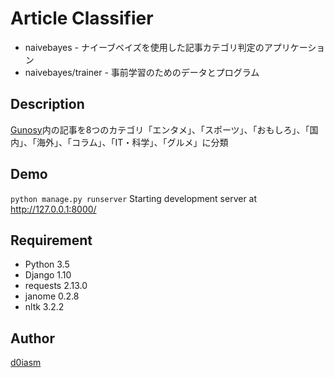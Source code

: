 Article Classifier
====

- naivebayes - ナイーブベイズを使用した記事カテゴリ判定のアプリケーション
- naivebayes/trainer - 事前学習のためのデータとプログラム


## Description

[Gunosy](https://gunosy.com/)内の記事を8つのカテゴリ「エンタメ」、「スポーツ」、「おもしろ」、「国内」、「海外」、「コラム」、「IT・科学」、「グルメ」に分類


## Demo

``
python manage.py runserver
``
Starting development server at http://127.0.0.1:8000/


## Requirement

- Python 3.5
- Django 1.10
- requests 2.13.0
- janome 0.2.8
- nltk 3.2.2


## Author

[d0iasm](https://github.com/d0iasm)
